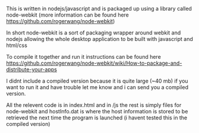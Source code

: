 This is written in nodejs/javascript and is packaged up using a library called node-webkit (more information can be found here https://github.com/rogerwang/node-webkit)

In short node-webkit is a sort of packaging wrapper around webkit and nodejs allowing the whole desktop application to be built with javascript and html/css

To compile it together and run it instructions can be found here https://github.com/rogerwang/node-webkit/wiki/How-to-package-and-distribute-your-apps

I didnt include  a compiled version because it is quite large (~40 mb) if you want to run it and have trouble let me know and i can send you a compiled version.

All the relevent code is in index.html and in /js  the rest is simply files for node-webkit and hostInfo.dat is where the host information is stored to be retrieved the next time the program is launched (i havent tested this in the compiled version)
